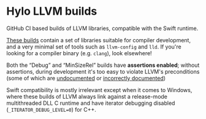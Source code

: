# Hylo LLVM builds

GitHub CI based builds of LLVM libraries, compatible with the Swift
runtime.

[These builds](https://github.com/hylo-lang/llvm-build/releases)
contain a set of libraries suitable for compiler
development, and a very minimal set of tools such as `llvm-config` and
`lld`.  If you're looking for a compiler binary (e.g. `clang`), look
elsewhere!

Both the “Debug” and “MinSizeRel” builds have **assertions enabled**; 
without assertions, during development it's too easy to violate
LLVM's preconditions (some of which are 
[undocumented](https://github.com/llvm/llvm-project/pull/82519) or 
[incorrectly documented](https://github.com/llvm/llvm-project/pull/82517))

Swift compatibility is mostly irrelevant except when it comes to
Windows, where these builds of LLVM always link against a release-mode
multithreaded DLL C runtime and have iterator debugging disabled
(`_ITERATOR_DEBUG_LEVEL=0`) for C++.
